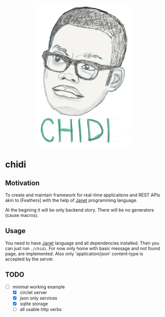 <div style="width: 100%; display: flex; justify-content: center;">
  <img alt="Hi. I am Chidi, your soulmate." src="chidi.png" />
</div>

# chidi

## Motivation

To create and maintain framework for real-time applicaitons and REST APIs akin
to [Feathers] with the help of [Janet] programming language. 

At the begining it will be only backend story. There will be no generators
(cause macros).

## Usage

You need to have [Janet] language and all dependencies installed. Then you can
just run `./chidi`. For now only home with basic message and not found page,
are implemented. Also only 'application/json' content-type is accepted by the
server.

## TODO
- [ ] minimal working example
  - [x] circlet server
  - [x] json only services
  - [x] sqlite storage
  - [ ] all usable http verbs

[Janet]: https://janet-lang.org/index.html
